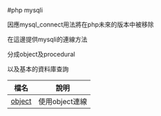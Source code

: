 #php mysqli

因應mysql_connect用法將在php未來的版本中被移除

在這邊提供mysqli的連線方法

分成object及procedural

以及基本的資料庫查詢

|檔名                                        |說明                                         |
|--------------------------------------------|---------------------------------------------|
|[object](object/)                           |使用object連線                               |
